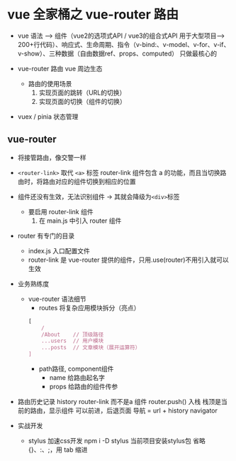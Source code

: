 # vue 全家桶之 vue-router 路由

- vue 语法 --> 组件（vue2的选项式API / vue3的组合式API 用于大型项目--> 200+行代码）、响应式、生命周期、指令（v-bind:、v-model、v-for、v-if、v-show）、三种数据（自由数据ref、props、computed）
    只做最核心的

- vue-router 路由 vue 周边生态
   - 路由的使用场景
        1. 实现页面的跳转（URL的切换）
        2. 实现页面的切换（组件的切换）

- vuex / pinia 状态管理

## vue-router
- 将接管路由，像交警一样
- `<router-link>` 取代 `<a>` 标签
    router-link 组件包含 a 的功能，而且当切换路由时，将路由对应的组件切换到相应的位置
- 组件还没有生效，无法识别组件 -> 其就会降级为`<div>`标签
   - 要启用 router-link 组件
        1. 在 main.js 中引入 router 组件

- router 有专门的目录
   - index.js 入口配置文件
   - router-link 是 vue-router 提供的组件，只用.use(router)不用引入就可以生效

- 业务熟练度
   - vue-router 语法细节
       - routes 将复杂应用模块拆分（亮点）
        ```js
        [
            /
            /About    // 顶级路径
            ...users  // 用户模块
            ...posts  // 文章模块（展开运算符）
        ]
        ```
       - path路径, component组件
           - name  给路由起名字
           - props 给路由的组件传参
        
- 路由历史记录 history
    router-link 而不是a 组件
    router.push() 入栈
    栈顶是当前的路由，显示组件
    可以前进，后退页面
    导航 = url + history navigator

- 实战开发
   - stylus
        加速css开发
        npm i -D stylus 当前项目安装stylus包
        省略{}、:、;，用 tab 缩进